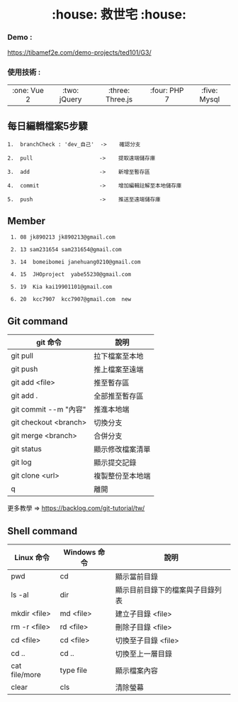 <h1 align="center">:house: 救世宅 :house: </h1>

### Demo :
https://tibamef2e.com/demo-projects/ted101/G3/
&emsp;
<h3 >使用技術 : </h3>
<table>
  <tbody>
    <tr>
      <td align="center" valign="middle">
        :one: Vue 2
      </td>
      <td align="center" valign="middle">
       :two: jQuery
      </td>
      <td align="center" valign="middle">
       :three: Three.js
      </td>
      <td align="center" valign="middle">
        :four: PHP 7
      </td>
      <td align="center" valign="middle">
        :five: Mysql
      </td>
    </tr>
  </tbody>
</table>

## 每日編輯檔案5步驟
```
1.  branchCheck : 'dev_自己'  ->    確認分支

2.  pull                     ->    提取遠端儲存庫

3.  add                      ->    新增至暫存區

4.  commit                   ->    增加編輯註解至本地儲存庫

5.  push                     ->    推送至遠端儲存庫
```
## Member
```
 1. 08 jk890213 jk890213@gmail.com

 2. 13 sam231654 sam231654@gmail.com

 3. 14  bomeibomei janehuang0210@gmail.com

 4. 15  JHOproject  yabe55230@gmail.com

 5. 19  Kia kai19901101@gmail.com

 6. 20  kcc7907  kcc7907@gmail.com  new
```
## Git command

|  git 命令  |  說明  |
| ------ | ------ |
|  git pull | 拉下檔案至本地 |
| git push | 推上檔案至遠端 |
| git add \<file> | 推至暫存區 |
| git add . | 全部推至暫存區 |
| git commit --m "內容" | 推進本地端 |
| git checkout \<branch> | 切換分支 |
| git merge \<branch> | 合併分支 |
| git status | 顯示修改檔案清單 |
| git log | 顯示提交記錄 |
| git clone \<url>| 複製整份至本地端 |
| q| 離開|


更多教學 => <https://backlog.com/git-tutorial/tw/>


## Shell command

|   Linux 命令  |  Windows 命令  | 說明 |
| ------ | ------ | ------- |
|  pwd | cd | 顯示當前目錄 |
|  ls -al | dir |  顯示目前目錄下的檔案與子目錄列表 |
|  mkdir \<file> | md \<file> | 建立子目錄 \<file> |
|  rm -r \<file> | rd \<file> | 刪除子目錄 \<file> |
|  cd \<file> | cd \<file> | 切換至子目錄 \<file> |
|  cd .. | cd .. | 切換至上一層目錄 |
|  cat file/more | type file | 顯示檔案內容 |
|  clear | cls | 清除螢幕 |

